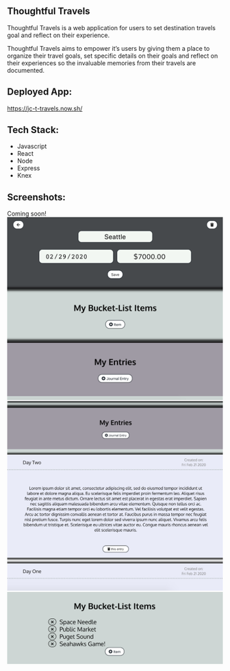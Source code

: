## Thoughtful Travels
Thoughtful Travels is a web application for users to set destination travels goal and reflect on their experience. 

Thoughtful Travels aims to empower it’s users by giving them a place to organize their travel goals, set specific details on their goals and reflect on their experiences so the invaluable memories from their travels are documented.

## Deployed App: 
https://jc-t-travels.now.sh/

## Tech Stack:
- Javascript
- React
- Node
- Express
- Knex

## Screenshots: 
Coming soon!
![](images/destination-view.png)
![](images/entries-view.png)
![](images/items-view.png)
